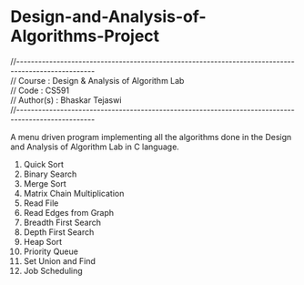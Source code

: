 # Design-and-Analysis-of-Algorithms-Project

//---------------------------------------------------------------------------------------------------  
// Course : Design & Analysis of Algorithm Lab  
// Code : CS591  
// Author(s) : Bhaskar Tejaswi  
//---------------------------------------------------------------------------------------------------  

A menu driven program implementing all the algorithms done in the Design and Analysis of Algorithm Lab in C language.

1. Quick Sort  
2. Binary Search  
3. Merge Sort  
4. Matrix Chain Multiplication  
5. Read File  
6. Read Edges from Graph  
7. Breadth First Search  
8. Depth First Search  
9. Heap Sort  
10. Priority Queue  
11. Set Union and Find  
12. Job Scheduling  
